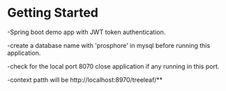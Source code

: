 # Getting Started

-Spring boot demo app with JWT token authentication.

-create a database name with 'prosphore' in mysql before running this application.

-check for the local port 8070 close application if any running in this port.

-context patth will be http://localhost:8970/treeleaf/**
